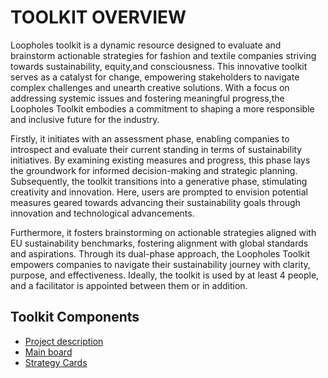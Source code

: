 # TOOLKIT OVERVIEW

Loopholes toolkit is a dynamic resource designed to evaluate and brainstorm actionable strategies for fashion and textile companies striving towards sustainability, equity,and consciousness. This innovative toolkit serves as a catalyst for change, empowering stakeholders to navigate complex challenges and unearth creative solutions. With a focus on addressing systemic issues and fostering meaningful progress,the Loopholes Toolkit embodies a commitment to shaping a more responsible and inclusive future for the industry.

Firstly, it initiates with an assessment phase, enabling companies to introspect and evaluate their current standing in terms of sustainability initiatives. By examining existing measures and progress, this phase lays the groundwork for informed decision-making and strategic planning. Subsequently, the toolkit transitions into a generative phase, stimulating creativity and innovation. Here, users are prompted to envision potential measures geared towards advancing their sustainability goals through innovation and technological advancements.

Furthermore, it fosters brainstorming on actionable strategies aligned with EU sustainability benchmarks, fostering alignment with global standards and aspirations. Through its dual-phase approach, the Loopholes Toolkit empowers companies to navigate their sustainability journey with clarity, purpose, and effectiveness. Ideally, the toolkit is used by at least 4 people, and a facilitator is appointed between them or in addition.

## Toolkit Components

- [Project description](https://t-nagesh.github.io/toolkitupdateloopholes.github.io/category/toolkit%20components/project20%description.html)
- [Main board](https://t-nagesh.github.io/toolkitupdateloopholes.github.io/category/toolkit%20components/board.html)
- [Strategy Cards](https://t-nagesh.github.io/toolkitupdateloopholes.github.io/category/toolkit%20components/cards.html)
